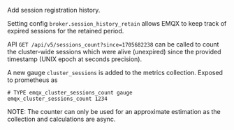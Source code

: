 Add session registration history.

Setting config `broker.session_history_retain` allows EMQX to keep track of expired sessions for the retained period.

API `GET /api/v5/sessions_count?since=1705682238` can be called to count the cluster-wide sessions which were alive (unexpired) since the provided timestamp (UNIX epoch at seconds precision).

A new gauge `cluster_sessions` is added to the metrics collection. Exposed to prometheus as

```
# TYPE emqx_cluster_sessions_count gauge
emqx_cluster_sessions_count 1234
```

NOTE: The counter can only be used for an approximate estimation as the collection and calculations are async.
